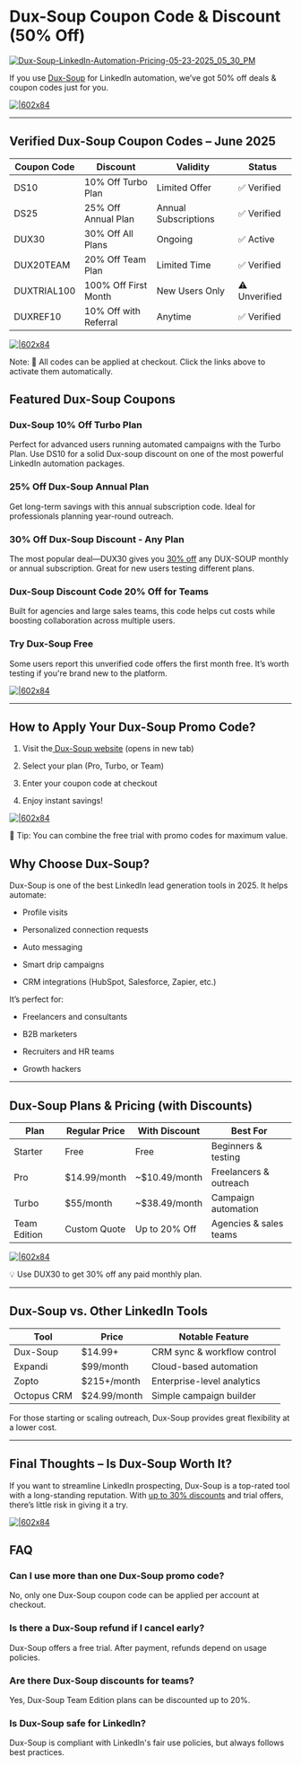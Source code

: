 # Dux-Soup Coupon Code & Discount (50% Off)

[![Dux-Soup-LinkedIn-Automation-Pricing-05-23-2025_05_30_PM](https://github.com/user-attachments/assets/494772fa-cb69-4fb2-9ffd-889343270b43)](https://www.dux-soup.com/pricing?fpr=shadow)

If you use [Dux-Soup](https://www.dux-soup.com/pricing?fpr=shadow) for LinkedIn automation, we’ve got 50% off deals & coupon codes just for you.

[![|602x84](https://lh7-rt.googleusercontent.com/docsz/AD_4nXcrE5QKppZ1s79Rx5QL-DLvFqgBtMxsFrYD7oBgAbBcWClCttH-zEs87BHsiyLnCogXoVzp0Uy5XZx6wSeel6ktSw8mXheEiJbm1HS_H0D_8890anjzdhnUEihgvTrRNj8b6lXzLA?key=Ks2bubGViYgCwErETcpbbA)](https://www.dux-soup.com/pricing?fpr=shadow)

---

## Verified Dux-Soup Coupon Codes – June 2025

|Coupon Code|Discount|Validity|Status|
| --- | --- | --- | --- |
|DS10|10% Off Turbo Plan|Limited Offer|✅ Verified|
|DS25|25% Off Annual Plan|Annual Subscriptions|✅ Verified|
|DUX30|30% Off All Plans|Ongoing|✅ Active|
|DUX20TEAM|20% Off Team Plan|Limited Time|✅ Verified|
|DUXTRIAL100|100% Off First Month|New Users Only|⚠️ Unverified|
|DUXREF10|10% Off with Referral|Anytime|✅ Verified|

[![|602x84](https://lh7-rt.googleusercontent.com/docsz/AD_4nXcrE5QKppZ1s79Rx5QL-DLvFqgBtMxsFrYD7oBgAbBcWClCttH-zEs87BHsiyLnCogXoVzp0Uy5XZx6wSeel6ktSw8mXheEiJbm1HS_H0D_8890anjzdhnUEihgvTrRNj8b6lXzLA?key=Ks2bubGViYgCwErETcpbbA)](https://www.dux-soup.com/pricing?fpr=shadow)

Note: 📌 All codes can be applied at checkout. Click the links above to activate them automatically.

## Featured Dux-Soup Coupons

### Dux-Soup 10% Off Turbo Plan

Perfect for advanced users running automated campaigns with the Turbo Plan. Use DS10 for a solid Dux-soup discount on one of the most powerful LinkedIn automation packages.

### 25% Off Dux-Soup Annual Plan

Get long-term savings with this annual subscription code. Ideal for professionals planning year-round outreach.

### 30% Off Dux-Soup Discount - Any Plan

The most popular deal—DUX30 gives you [30% off](https://www.dux-soup.com/pricing?fpr=shadow) any DUX-SOUP monthly or annual subscription. Great for new users testing different plans.

### Dux-Soup Discount Code 20% Off for Teams

Built for agencies and large sales teams, this code helps cut costs while boosting collaboration across multiple users.

### Try Dux-Soup Free

Some users report this unverified code offers the first month free. It’s worth testing if you're brand new to the platform.

[![|602x84](https://lh7-rt.googleusercontent.com/docsz/AD_4nXcrE5QKppZ1s79Rx5QL-DLvFqgBtMxsFrYD7oBgAbBcWClCttH-zEs87BHsiyLnCogXoVzp0Uy5XZx6wSeel6ktSw8mXheEiJbm1HS_H0D_8890anjzdhnUEihgvTrRNj8b6lXzLA?key=Ks2bubGViYgCwErETcpbbA)](https://www.dux-soup.com/pricing?fpr=shadow)

---

## How to Apply Your Dux-Soup Promo Code?

1. Visit the[ Dux-Soup website](https://www.dux-soup.com/pricing?fpr=shadow) (opens in new tab)

2. Select your plan (Pro, Turbo, or Team)

3. Enter your coupon code at checkout

4. Enjoy instant savings!

[![|602x84](https://lh7-rt.googleusercontent.com/docsz/AD_4nXcrE5QKppZ1s79Rx5QL-DLvFqgBtMxsFrYD7oBgAbBcWClCttH-zEs87BHsiyLnCogXoVzp0Uy5XZx6wSeel6ktSw8mXheEiJbm1HS_H0D_8890anjzdhnUEihgvTrRNj8b6lXzLA?key=Ks2bubGViYgCwErETcpbbA)](https://www.dux-soup.com/pricing?fpr=shadow)

💬 Tip: You can combine the free trial with promo codes for maximum value.

## Why Choose Dux-Soup?

Dux-Soup is one of the best LinkedIn lead generation tools in 2025. It helps automate:

* Profile visits

* Personalized connection requests

* Auto messaging

* Smart drip campaigns

* CRM integrations (HubSpot, Salesforce, Zapier, etc.)

It’s perfect for:

* Freelancers and consultants

* B2B marketers

* Recruiters and HR teams

* Growth hackers

---

## Dux-Soup Plans & Pricing (with Discounts)

|Plan|Regular Price|With Discount|Best For|
| --- | --- | --- | --- |
|Starter|Free|Free|Beginners & testing|
|Pro|$14.99/month|~$10.49/month|Freelancers & outreach|
|Turbo|$55/month|~$38.49/month|Campaign automation|
|Team Edition|Custom Quote|Up to 20% Off|Agencies & sales teams|

[![|602x84](https://lh7-rt.googleusercontent.com/docsz/AD_4nXcrE5QKppZ1s79Rx5QL-DLvFqgBtMxsFrYD7oBgAbBcWClCttH-zEs87BHsiyLnCogXoVzp0Uy5XZx6wSeel6ktSw8mXheEiJbm1HS_H0D_8890anjzdhnUEihgvTrRNj8b6lXzLA?key=Ks2bubGViYgCwErETcpbbA)](https://www.dux-soup.com/pricing?fpr=shadow)

💡 Use DUX30 to get 30% off any paid monthly plan.

---

## Dux-Soup vs. Other LinkedIn Tools

|Tool|Price|Notable Feature|
| --- | --- | --- |
|Dux-Soup|$14.99+|CRM sync & workflow control|
|Expandi|$99/month|Cloud-based automation|
|Zopto|$215+/month|Enterprise-level analytics|
|Octopus CRM|$24.99/month|Simple campaign builder|

For those starting or scaling outreach, Dux-Soup provides great flexibility at a lower cost.

---

## Final Thoughts – Is Dux-Soup Worth It?

If you want to streamline LinkedIn prospecting, Dux-Soup is a top-rated tool with a long-standing reputation. With [up to 30% discounts](https://www.dux-soup.com/pricing?fpr=shadow) and trial offers, there’s little risk in giving it a try.

[![|602x84](https://lh7-rt.googleusercontent.com/docsz/AD_4nXcrE5QKppZ1s79Rx5QL-DLvFqgBtMxsFrYD7oBgAbBcWClCttH-zEs87BHsiyLnCogXoVzp0Uy5XZx6wSeel6ktSw8mXheEiJbm1HS_H0D_8890anjzdhnUEihgvTrRNj8b6lXzLA?key=Ks2bubGViYgCwErETcpbbA)](https://www.dux-soup.com/pricing?fpr=shadow)

## FAQ

### Can I use more than one Dux-Soup promo code?

No, only one Dux-Soup coupon code can be applied per account at checkout.

### Is there a Dux-Soup refund if I cancel early?

Dux-Soup offers a free trial. After payment, refunds depend on usage policies.

### Are there Dux-Soup discounts for teams?

Yes, Dux-Soup Team Edition plans can be discounted up to 20%.

### Is Dux-Soup safe for LinkedIn?

Dux-Soup is compliant with LinkedIn's fair use policies, but always follows best practices.
